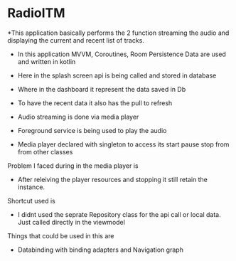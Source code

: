 # RadioITM
*This application basically performs the 2 function streaming the audio and displaying the current and recent list of tracks.

* In this application MVVM, Coroutines, Room Persistence Data are used and written in kotlin
* Here in the splash screen api is being called and stored in database
* Where in the dashboard it represent the data saved in Db
* To have the recent data it also has the pull to refresh

* Audio streaming is done via media player
* Foreground service is being used to play the audio
* Media player declared with singleton to access its start pause stop from from other classes 


Problem I faced during in the media player is 
* After releiving the player resources and stopping it still retain the instance.

Shortcut used is 
* I didnt used the seprate Repository class for the api call or local data. Just called directly in the viewmodel

Things that could be used in this are
* Databinding with binding adapters and Navigation graph

